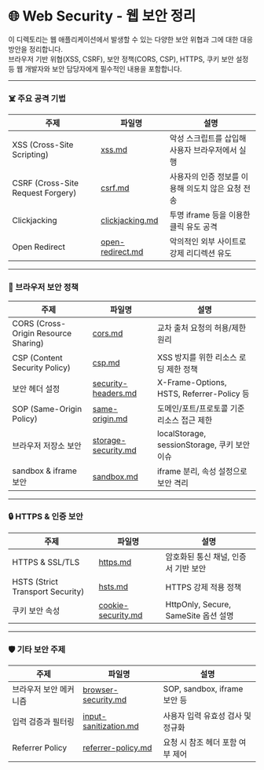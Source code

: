 # 🌐 Web Security - 웹 보안 정리

이 디렉토리는 웹 애플리케이션에서 발생할 수 있는 다양한 보안 위협과 그에 대한 대응 방안을 정리합니다.  
브라우저 기반 위협(XSS, CSRF), 보안 정책(CORS, CSP), HTTPS, 쿠키 보안 설정 등 웹 개발자와 보안 담당자에게 필수적인 내용을 포함합니다.

---

### ☠️ 주요 공격 기법
| 주제 | 파일명 | 설명 |
|------|--------|------|
| XSS (Cross-Site Scripting) | [xss.md](./notes/xss.md) | 악성 스크립트를 삽입해 사용자 브라우저에서 실행 |
| CSRF (Cross-Site Request Forgery) | [csrf.md](./notes/csrf.md) | 사용자의 인증 정보를 이용해 의도치 않은 요청 전송 |
| Clickjacking | [clickjacking.md](./notes/clickjacking.md) | 투명 iframe 등을 이용한 클릭 유도 공격 |
| Open Redirect | [open-redirect.md](./notes/open-redirect.md) | 악의적인 외부 사이트로 강제 리디렉션 유도 |

---

### 🔐 브라우저 보안 정책
| 주제 | 파일명 | 설명 |
|------|--------|------|
| CORS (Cross-Origin Resource Sharing) | [cors.md](./notes/cors.md) | 교차 출처 요청의 허용/제한 원리 |
| CSP (Content Security Policy) | [csp.md](./notes/csp.md) | XSS 방지를 위한 리소스 로딩 제한 정책 |
| 보안 헤더 설정 | [security-headers.md](./snotes/ecurity-headers.md) | X-Frame-Options, HSTS, Referrer-Policy 등 |
| SOP (Same-Origin Policy) | [same-origin.md](./notes/same-origin.md) | 도메인/포트/프로토콜 기준 리소스 접근 제한 |
| 브라우저 저장소 보안 | [storage-security.md](./notes/storage-security.md) | localStorage, sessionStorage, 쿠키 보안 이슈 |
| sandbox & iframe 보안 | [sandbox.md](./notes/sandbox.md) | iframe 분리, 속성 설정으로 보안 격리 |

---

### 🔒 HTTPS & 인증 보안
| 주제 | 파일명 | 설명 |
|------|--------|------|
| HTTPS & SSL/TLS | [https.md](./notes/https.md) | 암호화된 통신 채널, 인증서 기반 보안 |
| HSTS (Strict Transport Security) | [hsts.md](./notes/hsts.md) | HTTPS 강제 적용 정책 |
| 쿠키 보안 속성 | [cookie-security.md](./notes/cookie-security.md) | HttpOnly, Secure, SameSite 옵션 설명 |

---

### 🛡️ 기타 보안 주제
| 주제 | 파일명 | 설명 |
|------|--------|------|
| 브라우저 보안 메커니즘 | [browser-security.md](./notes/browser-security.md) | SOP, sandbox, iframe 보안 등 |
| 입력 검증과 필터링 | [input-sanitization.md](./notes/input-sanitization.md) | 사용자 입력 유효성 검사 및 정규화 |
| Referrer Policy | [referrer-policy.md](./notes/referrer-policy.md) | 요청 시 참조 헤더 포함 여부 제어 |
